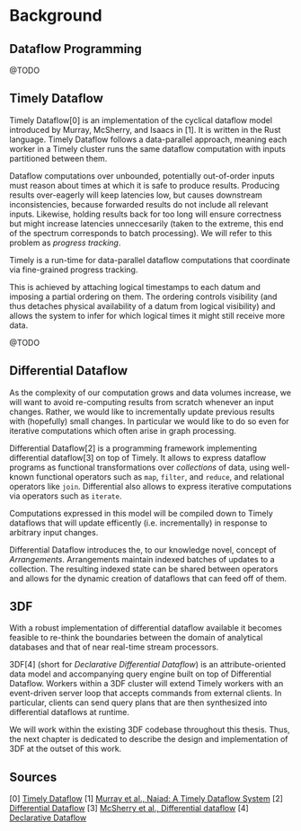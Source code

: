 # Background

## Dataflow Programming

@TODO

## Timely Dataflow

Timely Dataflow[0] is an implementation of the cyclical dataflow model
introduced by Murray, McSherry, and Isaacs in [1]. It is written in
the Rust language. Timely Dataflow follows a data-parallel approach,
meaning each worker in a Timely cluster runs the same dataflow
computation with inputs partitioned between them.

Dataflow computations over unbounded, potentially out-of-order inputs
must reason about times at which it is safe to produce
results. Producing results over-eagerly will keep latencies low, but
causes downstream inconsistencies, because forwarded results do not
include all relevant inputs. Likewise, holding results back for too
long will ensure correctness but might increase latencies
unneccesarily (taken to the extreme, this end of the spectrum
corresponds to batch processing). We will refer to this problem as
*progress tracking*.

Timely is a run-time for data-parallel dataflow computations that
coordinate via fine-grained progress tracking. 

This is achieved by attaching logical timestamps to each datum and
imposing a partial ordering on them. The ordering controls visibility
(and thus detaches physical availability of a datum from logical
visibility) and allows the system to infer for which logical times it
might still receive more data.

@TODO

## Differential Dataflow

As the complexity of our computation grows and data volumes increase,
we will want to avoid re-computing results from scratch whenever an
input changes. Rather, we would like to incrementally update previous
results with (hopefully) small changes. In particular we would like to
do so even for iterative computations which often arise in graph
processing.

Differential Dataflow[2] is a programming framework implementing
differential dataflow[3] on top of Timely. It allows to express
dataflow programs as functional transformations over *collections* of
data, using well-known functional operators such as `map`, `filter`,
and `reduce`, and relational operators like `join`. Differential also
allows to express iterative computations via operators such as
`iterate`.

Computations expressed in this model will be compiled down to Timely
dataflows that will update efficently (i.e. incrementally) in response
to arbitrary input changes.

Differential Dataflow introduces the, to our knowledge novel, concept
of *Arrangements*. Arrangements maintain indexed batches of updates to
a collection. The resulting indexed state can be shared between
operators and allows for the dynamic creation of dataflows that can
feed off of them.

## 3DF

With a robust implementation of differential dataflow available it
becomes feasible to re-think the boundaries between the domain of
analytical databases and that of near real-time stream processors.

3DF[4] (short for *Declarative Differential Dataflow*) is an
attribute-oriented data model and accompanying query engine built on
top of Differential Dataflow. Workers within a 3DF cluster will extend
Timely workers with an event-driven server loop that accepts commands
from external clients. In particular, clients can send query plans
that are then synthesized into differential dataflows at runtime.

We will work within the existing 3DF codebase throughout this
thesis. Thus, the next chapter is dedicated to describe the design and
implementation of 3DF at the outset of this work.

## Sources

[0] [Timely Dataflow](https://github.com/TimelyDataflow/timely-dataflow)
[1] [Murray et al., Naiad: A Timely Dataflow System](../sources/naiad.pdf)
[2] [Differential Dataflow](https://github.com/TimelyDataflow/differential-dataflow)
[3] [McSherry et al., Differential dataflow](../sources/differentialdataflow.pdf)
[4] [Declarative Dataflow](https://github.com/comnik/declarative-dataflow)
